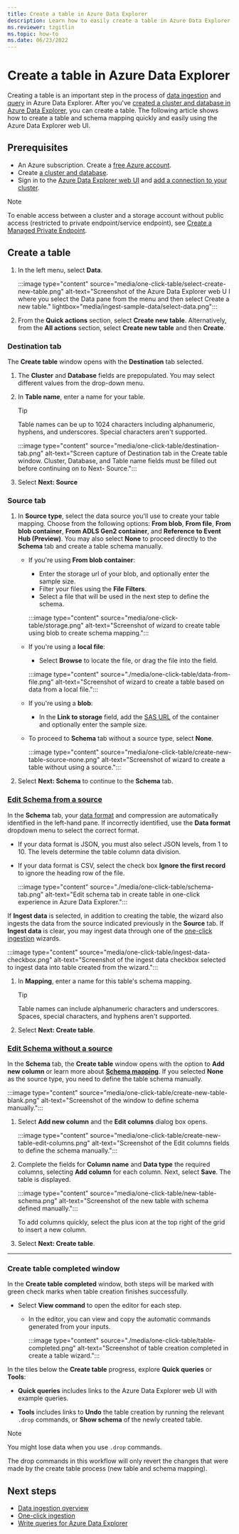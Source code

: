 ```yaml
---
title: Create a table in Azure Data Explorer
description: Learn how to easily create a table in Azure Data Explorer with the one-click experience.
ms.reviewer: tzgitlin
ms.topic: how-to
ms.date: 06/23/2022
---
```


# Create a table in Azure Data Explorer

Creating a table is an important step in the process of [data ingestion](ingest-data-overview.md) and [query](write-queries.md) in Azure Data Explorer. After you've [created a cluster and database in Azure Data Explorer](create-cluster-database-portal.md), you can create a table. The following article shows how to create a table and schema mapping quickly and easily using the Azure Data Explorer web UI.

## Prerequisites

* An Azure subscription. Create a [free Azure account](https://azure.microsoft.com/free/).
* Create [a cluster and database](create-cluster-database-portal.md).
* Sign in to the [Azure Data Explorer web UI](https://dataexplorer.azure.com/) and [add a connection to your cluster](web-query-data.md#add-clusters).

> [!NOTE]
> To enable access between a cluster and a storage account without public access (restricted to private endpoint/service endpoint), see [Create a Managed Private Endpoint](security-network-managed-private-endpoint-create.md).

## Create a table

1. In the left menu, select **Data**.

    :::image type="content" source="media/one-click-table/select-create-new-table.png" alt-text="Screenshot of the Azure Data Explorer web U I where you select the Data pane from the menu and then select Create a new table." lightbox="media/ingest-sample-data/select-data.png":::

1. From the **Quick actions** section, select **Create new table**. Alternatively, from the **All actions** section, select **Create new table** and then **Create**.

### Destination tab

The **Create table** window opens with the **Destination** tab selected.

1. The **Cluster** and **Database** fields are prepopulated. You may select different values from the drop-down menu.
1. In **Table name**, enter a name for your table.
    > [!TIP]
    >  Table names can be up to 1024 characters including alphanumeric, hyphens, and underscores. Special characters aren't supported.

    :::image type="content" source="media/one-click-table/destination-tab.png" alt-text="Screen capture of Destination tab in the Create table window. Cluster, Database, and Table name fields must be filled out before continuing on to Next- Source.":::
1. Select **Next: Source**

### Source tab

1. In **Source type**, select the data source you'll use to create your table mapping. Choose from the following options: **From blob**, **From file**, **From blob container**, **From ADLS Gen2 container**, and **Reference to Event Hub (Preview)**. You may also select **None** to proceed directly to the **Schema** tab and create a table schema manually.

    * If you're using **From blob container**:
        * Enter the storage url of your blob, and optionally enter the sample size.
        * Filter your files using the **File Filters**.
        * Select a file that will be used in the next step to define the schema.

        :::image type="content" source="media/one-click-table/storage.png" alt-text="Screenshot of wizard to create table using blob to create schema mapping.":::

    * If you're using a **local file**:
        * Select **Browse** to locate the file, or drag the file into the field.

        :::image type="content" source="./media/one-click-table/data-from-file.png" alt-text="Screenshot of wizard to create a table based on data from a local file.":::

    * If you're using a **blob**:
        * In the **Link to storage** field, add the [SAS URL](kusto/api/connection-strings/generate-sas-token.md) of the container and optionally enter the sample size.

    * To proceed to **Schema** tab without a source type, select **None**.

        :::image type="content" source="media/one-click-table/create-new-table-source-none.png" alt-text="Screenshot of wizard to create a table without using a source.":::

1. Select **Next: Schema** to continue to the **Schema** tab.

### [Edit Schema from a source](###tab/source)

In the **Schema** tab, your [data format](ingest-data-one-click.md#file-formats) and compression are automatically identified in the left-hand pane. If incorrectly identified, use the **Data format** dropdown menu to select the correct format.

* If your data format is JSON, you must also select JSON levels, from 1 to 10. The levels determine the table column data division.
* If your data format is CSV, select the check box **Ignore the first record** to ignore the heading row of the file.

    :::image type="content" source="./media/one-click-table/schema-tab.png" alt-text="Edit schema tab in create table in one-click experience in Azure Data Explorer.":::

If **Ingest data** is selected, in addition to creating the table, the wizard also ingests the data from the source indicated previously in the **Source** tab. If **Ingest data** is clear, you may ingest data through one of the [one-click ingestion](ingest-data-one-click.md#access-the-one-click-wizard) wizards.

  :::image type="content" source="media/one-click-table/ingest-data-checkbox.png" alt-text="Screenshot of the ingest data checkbox selected to ingest data into table created from the wizard.":::

1. In **Mapping**, enter a name for this table's schema mapping.

    > [!TIP]
    >  Table names can include alphanumeric characters and underscores. Spaces, special characters, and hyphens aren't supported.

1. Select **Next: Create table**.

### [Edit Schema without a source](###tab/none)

 In the **Schema** tab, the **Create table** window opens with the option to **Add new column** or learn more about **[Schema mapping](ingest-data-one-click.md#schema-mapping)**. If you selected **None** as the source type, you need to define the table schema manually.

:::image type="content" source="media/one-click-table/create-new-table-blank.png" alt-text="Screenshot of the window to define schema manually.":::

1. Select **Add new column** and the **Edit columns** dialog box opens.

    :::image type="content" source="media/one-click-table/create-new-table-edit-columns.png" alt-text="Screenshot of the Edit columns fields to define the schema manually.":::

1. Complete the fields for **Column name** and **Data type** the required columns, selecting **Add column** for each column. Next, select **Save**. The table is displayed.

    :::image type="content" source="media/one-click-table/new-table-schema.png" alt-text="Screenshot of the new table with schema defined manually.":::

    To add columns quickly, select the plus icon at the top right of the grid to insert a new column.

1. Select **Next: Create table**.

---

### Create table completed window

In the **Create table completed** window, both steps will be marked with green check marks when table creation finishes successfully.

* Select **View command** to open the editor for each step.
  * In the editor, you can view and copy the automatic commands generated from your inputs.

    :::image type="content" source="./media/one-click-table/table-completed.png" alt-text="Screenshot of table creation completed in create a table wizard.":::

In the tiles below the **Create table** progress, explore **Quick queries** or **Tools**:

* **Quick queries** includes links to the Azure Data Explorer web UI with example queries.

* **Tools** includes links to **Undo** the table creation by running the relevant `.drop` commands, or **Show schema** of the newly created table.

> [!NOTE]
> You might lose data when you use `.drop` commands.
>
> The drop commands in this workflow will only revert the changes that were made by the create table process (new table and schema mapping).

## Next steps

* [Data ingestion overview](ingest-data-overview.md)
* [One-click ingestion](ingest-data-one-click.md)
* [Write queries for Azure Data Explorer](write-queries.md)
